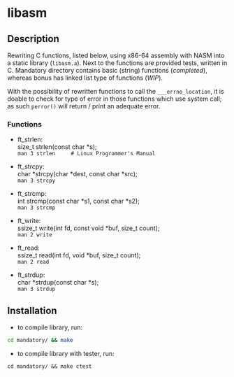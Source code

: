 # libasm

## Description

Rewriting C functions, listed below, using x86-64 assembly with NASM into a static 
library (```libasm.a```). Next to the functions are provided tests, written in C.
Mandatory directory contains basic (string) functions (*completed*), whereas bonus
has linked list type of functions (*WIP*).

With the possibility of rewritten functions to call the ```___errno_location```,
it is doable to check for type of error in those functions which use system call;
as such ```perror()``` will return / print an adequate error.

### Functions

- ft_strlen:<br>
size_t strlen(const char *s);<br>
```man 3 strlen     # Linux Programmer's Manual```

- ft_strcpy:<br>
char *strcpy(char *dest, const char *src);<br>
```man 3 strcpy```

- ft_strcmp:<br>
int strcmp(const char *s1, const char *s2);<br>
```man 3 strcmp```

- ft_write:<br>
ssize_t	write(int fd, const void *buf, size_t count);<br>
```man 2 write```

- ft_read:<br>
ssize_t read(int fd, void *buf, size_t count);<br>
```man 2 read```

- ft_strdup:<br>
char *strdup(const char *s);<br>
```man 3 strdup```


## Installation

- to compile library, run:
```bash
cd mandatory/ && make
```

- to compile library with tester, run:
```
cd mandatory/ && make ctest
```
